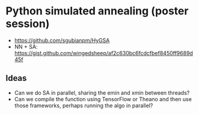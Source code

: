 # Python simulated annealing (poster session)

- https://github.com/sgubianpm/HyGSA
- NN + SA: https://gist.github.com/wingedsheep/af2c630bc6fcdcfbef8450ff9689d45f

## Ideas

- Can we do SA in parallel, sharing the emin and xmin between threads?
- Can we compile the function using TensorFlow or Theano and then use those
  frameworks, perhaps running the algo in parallel?
